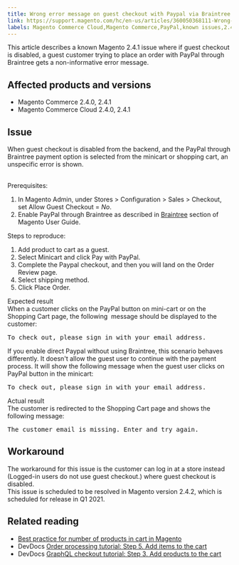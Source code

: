 ```yaml
---
title: Wrong error message on guest checkout with Paypal via Braintree Magento 2.4.1
link: https://support.magento.com/hc/en-us/articles/360050368111-Wrong-error-message-on-guest-checkout-with-Paypal-via-Braintree-Magento-2-4-1
labels: Magento Commerce Cloud,Magento Commerce,PayPal,known issues,2.4.0,Braintree,Magento Quality Patches,2.4.1,guest checkout,cart
---
```


<p>This article describes a known Magento 2.4.1 issue where if guest checkout is disabled, a guest customer trying to place an order with PayPal through Braintree gets a non-informative error message. </p>
<h2>Affected products and versions</h2>
<ul>
<li>Magento Commerce 2.4.0, 2.4.1</li>
<li>Magento Commerce Cloud 2.4.0, 2.4.1</li>
</ul>
<h2>Issue</h2>
<p>When guest checkout is disabled from the backend, and the PayPal through Braintree payment option is selected from the minicart or shopping cart, an unspecific error is shown.<br/><br/></p>
<p>Prerequisites: </p>
<ol>
<li>In Magento Admin, under Stores &gt; Configuration &gt; Sales &gt; Checkout, set Allow Guest Checkout = <em>No</em>.</li>
<li>Enable PayPal through Braintree as described in <a href="https://docs.magento.com/user-guide/payment/braintree.html?">Braintree</a> section of Magento User Guide. </li>
</ol>
<p>Steps to reproduce:</p>
<ol>
<li>
<ins></ins>Add product to cart as a guest.</li>
<li>Select Minicart and click Pay with PayPal.</li>
<li>Complete the Paypal checkout, and then you will land on the Order Review page.</li>
<li>Select shipping method.</li>
<li>Click Place Order.</li>
</ol>
<p>Expected result<br/>When a customer clicks on the PayPal button on mini-cart or on the Shopping Cart page, the following  message should be displayed to the customer:</p>
<pre class="language-bash">To check out, please sign in with your email address.</pre>
<p>If you enable direct Paypal without using Braintree, this scenario behaves differently. It doesn't allow the guest user to continue with the payment process. It will show the following message when the guest user clicks on PayPal button in the minicart:</p>
<div>
<div>
<pre class="language-bash">To check out, please sign in with your email address.</pre>
</div>
</div>
<p>Actual result<br/>The customer is redirected to the Shopping Cart page and shows the following message:</p>
<div>
<div>
<pre class="language-bash">The customer email is missing. Enter and try again.</pre>
</div>
</div>
<h2>Workaround</h2>
<p>The workaround for this issue is the customer can log in at a store instead (Logged-in users do not use guest checkout.) where guest checkout is disabled.<br/>This issue is scheduled to be resolved in Magento version 2.4.2, which is scheduled for release in Q1 2021.</p>
<h2>Related reading</h2>
<ul>
<li><a href="https://support.magento.com/hc/en-us/articles/360048550332">Best practice for number of products in cart in Magento</a></li>
<li>DevDocs <a href="https://devdocs.magento.com/guides/v2.4/rest/tutorials/orders/order-add-items.html">Order processing tutorial: Step 5. Add items to the cart</a>
</li>
<li>DevDocs <a href="https://devdocs.magento.com/guides/v2.4/graphql/tutorials/checkout/checkout-add-product-to-cart.html">GraphQL checkout tutorial: Step 3. Add products to the cart</a>
</li>
</ul>